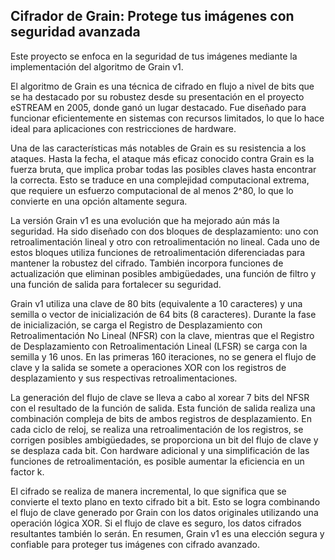 ## Cifrador de Grain: Protege tus imágenes con seguridad avanzada

Este proyecto se enfoca en la seguridad de tus imágenes mediante la implementación del algoritmo de Grain v1.

El algoritmo de Grain es una técnica de cifrado en flujo a nivel de bits que se ha destacado por su robustez desde su presentación en el proyecto eSTREAM en 2005, donde ganó un lugar destacado. Fue diseñado para funcionar eficientemente en sistemas con recursos limitados, lo que lo hace ideal para aplicaciones con restricciones de hardware.

Una de las características más notables de Grain es su resistencia a los ataques. Hasta la fecha, el ataque más eficaz conocido contra Grain es la fuerza bruta, que implica probar todas las posibles claves hasta encontrar la correcta. Esto se traduce en una complejidad computacional extrema, que requiere un esfuerzo computacional de al menos 2^80, lo que lo convierte en una opción altamente segura.

La versión Grain v1 es una evolución que ha mejorado aún más la seguridad. Ha sido diseñado con dos bloques de desplazamiento: uno con retroalimentación lineal y otro con retroalimentación no lineal. Cada uno de estos bloques utiliza funciones de retroalimentación diferenciadas para mantener la robustez del cifrado. También incorpora funciones de actualización que eliminan posibles ambigüedades, una función de filtro y una función de salida para fortalecer su seguridad.

Grain v1 utiliza una clave de 80 bits (equivalente a 10 caracteres) y una semilla o vector de inicialización de 64 bits (8 caracteres). Durante la fase de inicialización, se carga el Registro de Desplazamiento con Retroalimentación No Lineal (NFSR) con la clave, mientras que el Registro de Desplazamiento con Retroalimentación Lineal (LFSR) se carga con la semilla y 16 unos. En las primeras 160 iteraciones, no se genera el flujo de clave y la salida se somete a operaciones XOR con los registros de desplazamiento y sus respectivas retroalimentaciones.

La generación del flujo de clave se lleva a cabo al xorear 7 bits del NFSR con el resultado de la función de salida. Esta función de salida realiza una combinación compleja de bits de ambos registros de desplazamiento. En cada ciclo de reloj, se realiza una retroalimentación de los registros, se corrigen posibles ambigüedades, se proporciona un bit del flujo de clave y se desplaza cada bit. Con hardware adicional y una simplificación de las funciones de retroalimentación, es posible aumentar la eficiencia en un factor k.

El cifrado se realiza de manera incremental, lo que significa que se convierte el texto plano en texto cifrado bit a bit. Esto se logra combinando el flujo de clave generado por Grain con los datos originales utilizando una operación lógica XOR. Si el flujo de clave es seguro, los datos cifrados resultantes también lo serán. En resumen, Grain v1 es una elección segura y confiable para proteger tus imágenes con cifrado avanzado.